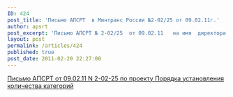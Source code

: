 ```yaml
---
ID: 424
post_title: 'Письмо АПСРТ  в Минтранс России №2-02/25 от 09.02.11г.'
author: apsrt
post_excerpt: 'Письмо АПСРТ № 2-02/25  от 09.02.11   на имя  директора Департамента транспортной безопасности и специальных программ Минтранса России  Г.А. Денисюка по проекту приказа «О Порядке установления количества категорий и критериев категорирования объектов транспортной инфраструктуры и транспортных средств»'
layout: post
permalink: /articles/424
published: true
post_date: 2011-02-20 22:27:00
---
```

<a href="http://www.apsrt.ru/docs/pismo_apsrt_09-02-11_N_2-05-25.doc"><span style="text-decoration:underline;">Письмо АПСРТ от 09.02.11 N 2-02-25 по проекту Порядка установления количества категорий</span></a>